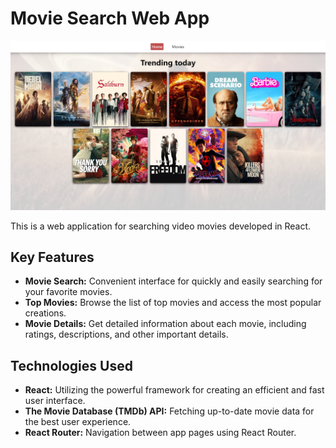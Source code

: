 # Movie Search Web App

![home](./public/home.png)

This is a web application for searching video movies developed in React.

## Key Features

- **Movie Search:** Convenient interface for quickly and easily searching for your favorite movies.
- **Top Movies:** Browse the list of top movies and access the most popular creations.
- **Movie Details:** Get detailed information about each movie, including ratings, descriptions, and other important details.

## Technologies Used

- **React:** Utilizing the powerful framework for creating an efficient and fast user interface.
- **The Movie Database (TMDb) API:** Fetching up-to-date movie data for the best user experience.
- **React Router:** Navigation between app pages using React Router.